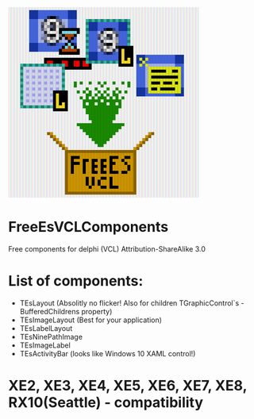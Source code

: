 ![Logo](Source/icons/Logo.png)
# FreeEsVCLComponents
Free components for delphi (VCL)
Attribution-ShareAlike 3.0

# List of components:
* TEsLayout (Absolitly no flicker! Also for children TGraphicControl`s - BufferedChildrens property)
* TEsImageLayout (Best for your application)
* TEsLabelLayout
* TEsNinePathImage
* TEsImageLabel
* TEsActivityBar (looks like Windows 10 XAML control!)

# XE2, XE3, XE4, XE5, XE6, XE7, XE8, RX10(Seattle) - compatibility
